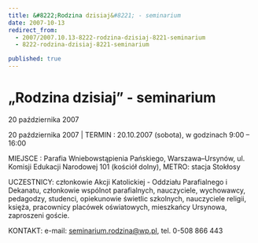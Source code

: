 ```yaml
---
title: &#8222;Rodzina dzisiaj&#8221; - seminarium
date: 2007-10-13
redirect_from: 
  - 2007/2007.10.13-8222-rodzina-dzisiaj-8221-seminarium
  - 8222-rodzina-dzisiaj-8221-seminarium

published: true
---
```




# &#8222;Rodzina dzisiaj&#8221; - seminarium

<time>20 października 2007</time>

20 października 2007 | TERMIN : 20.10.2007 (sobota), w godzinach 9:00 &#8211; 16:00

MIEJSCE : Parafia Wniebowstąpienia Pańskiego, Warszawa&#8211;Ursynów, ul. Komisji Edukacji Narodowej 101 (kościół dolny), METRO: stacja Stokłosy 

UCZESTNICY: członkowie Akcji Katolickiej - Oddziału Parafialnego i  Dekanatu, członkowie wspólnot parafialnych, nauczyciele, wychowawcy, pedagodzy, studenci,  opiekunowie świetlic szkolnych, nauczyciele religii, księża, pracownicy placówek oświatowych, mieszkańcy Ursynowa, zaproszeni goście.

KONTAKT: e-mail: seminarium.rodzina@wp.pl, tel. 0-508 866 443 


<!--CONTENT FROM OLD SERVER (jos before 2013): 20 października 2007 | TERMIN : 20.10.2007 (sobota), w godzinach 9:00 &#8211; 16:00



MIEJSCE : Parafia Wniebowstąpienia Pańskiego, Warszawa&#8211;Ursynów, ul. Komisji Edukacji Narodowej 101 (kościół dolny), METRO: stacja Stokłosy 



UCZESTNICY: członkowie Akcji Katolickiej - Oddziału Parafialnego i  Dekanatu, członkowie wspólnot parafialnych, nauczyciele, wychowawcy, pedagodzy, studenci,  opiekunowie świetlic szkolnych, nauczyciele religii, księża, pracownicy placówek oświatowych, mieszkańcy Ursynowa, zaproszeni goście.



KONTAKT: e-mail: seminarium.rodzina@wp.pl, tel. 0-508 866 443 


-->

<!--{{json:{"created_date":"2007-10-13 13:41:57","publish_down":"0000-00-00 00:00:00","id":"518"}}}-->